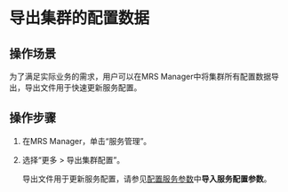 # 导出集群的配置数据<a name="ZH-CN_TOPIC_0043091758"></a>

## 操作场景<a name="section5722711895543"></a>

为了满足实际业务的需求，用户可以在MRS Manager中将集群所有配置数据导出，导出文件用于快速更新服务配置。

## 操作步骤<a name="section4048522795632"></a>

1.  在MRS Manager，单击“服务管理”。
2.  选择“更多 \> 导出集群配置”。

    导出文件用于更新服务配置，请参见[配置服务参数](配置服务参数.md)中**导入服务配置参数**。


